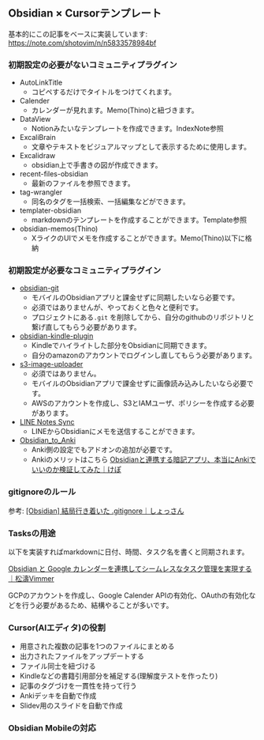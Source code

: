 ## Obsidian × Cursorテンプレート

基本的にこの記事をベースに実装しています: 
https://note.com/shotovim/n/n5833578984bf

### 初期設定の必要がないコミュニティプラグイン
- AutoLinkTitle
	- コピペするだけでタイトルをつけてくれます。
- Calender
	- カレンダーが見れます。Memo(Thino)と紐づきます。
- DataView
	- Notionみたいなテンプレートを作成できます。IndexNote参照
- ExcaliBrain
	- 文章やテキストをビジュアルマップとして表示するために使用します。
- Excalidraw
	- obsidian上で手書きの図が作成できます。
- recent-files-obsidian
	- 最新のファイルを参照できます。
- tag-wrangler
	- 同名のタグを一括検索、一括編集などができます。
- templater-obsidian
	- markdownのテンプレートを作成することができます。Template参照
- obsidian-memos(Thino)
	- XライクのUIでメモを作成することができます。Memo(Thino)以下に格納

### 初期設定が必要なコミュニティプラグイン

- [obsidian-git](https://github.com/Vinzent03/obsidian-git)
	- モバイルのObsidianアプリと課金せずに同期したいなら必要です。
	- 必須ではありませんが、やっておくと色々と便利です。
	- プロジェクトにある`.git` を削除してから、自分のgithubのリポジトリと繋げ直してもらう必要があります。
- [obsidian-kindle-plugin](https://github.com/hadynz/obsidian-kindle-plugin)
	- Kindleでハイライトした部分をObsidianに同期できます。
	- 自分のamazonのアカウントでログインし直してもらう必要があります。
- [s3-image-uploader](https://github.com/jvsteiner/s3-image-uploader)
	- 必須ではありません。
	- モバイルのObsidianアプリで課金せずに画像読み込みしたいなら必要です。
	- AWSのアカウントを作成し、S3とIAMユーザ、ポリシーを作成する必要があります。
- [LINE Notes Sync](https://note.com/shotovim/n/n55c363144d86)
	-  LINEからObsidianにメモを送信することができます。
- [Obsidian\_to\_Anki](https://github.com/ObsidianToAnki/Obsidian_to_Anki)
	- Anki側の設定でもアドオンの追加が必要です。
	- Ankiのメリットはこちら [Obsidianと連携する暗記アプリ、本当にAnkiでいいのか検証してみた｜けぽ](https://note.com/kepoorz/n/n6f8f72da106d)

### gitignoreのルール
参考: 
[\[Obsidian\] 結局行き着いた .gitignore｜しょっさん](https://note.com/sho7650/n/nbbc6976103ff)


### Tasksの用途

以下を実装すればmarkdownに日付、時間、タスク名を書くと同期されます。

[Obsidian と Google カレンダーを連携してシームレスなタスク管理を実現する｜松濤Vimmer](https://note.com/shotovim/n/n22400bc4ddb7)

GCPのアカウントを作成し、Google Calender APIの有効化、OAuthの有効化などを行う必要があるため、結構やることが多いです。

### Cursor(AIエディタ)の役割

- 用意された複数の記事を1つのファイルにまとめる
- 出力されたファイルをアップデートする
- ファイル同士を紐づける
- Kindleなどの書籍引用部分を補足する(理解度テストを作ったり)
- 記事のタグづけを一貫性を持って行う
- Ankiデッキを自動で作成
- Slidev用のスライドを自動で作成

### Obsidian Mobileの対応
